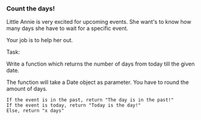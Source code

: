 ### Count the days!

Little Annie is very excited for upcoming events. She want's to know how many days she have to wait for a specific event.

Your job is to help her out.

Task: 

Write a function which returns the number of days from today till the given date. 

The function will take a Date object as parameter. You have to round the amount of days.
```
If the event is in the past, return "The day is in the past!"
If the event is today, return "Today is the day!"
Else, return "x days"
